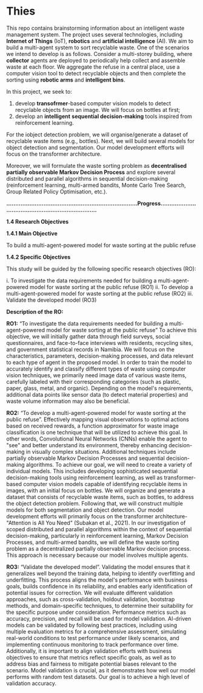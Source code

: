 # Thies

This repo contains brainstorming information about an intelligent waste management system. The project uses several technologies, including **Internet of Things** (IoT), **robotics**  and **artificial intelligence** (AI). We aim to build a multi-agent system to sort recyclable waste. One of the scenarios we intend to develop is as follows. Consider a multi-storey building, where __collector__ agents are deployed to periodically help collect and assemble waste at each floor. We aggregate the refuse in a central place, use a computer vision tool to detect recyclable objects and then complete the sorting using __robotic arms__ and __intelligent bins__.

In this project, we seek to:

1. develop **transofrmer**-based computer vision models to detect recyclable objects from an image. We will focus on bottles at first;
1. develop an __intelligent__ **sequential decision-making** tools inspired from reinforcement learning.

For the iobject detection problem, we will organise/generate a dataset of recyclable waste items (e.g., bottles). Next, we will build several models for object detection and segmentation. Our model development efforts will focus on the transformer architecture.

Moreover, we will formulate the waste sorting problem as **decentralised partially observable Markov Decision Process** and explore several distributed and parallel algorithms in sequential decision-making (reinforcement learning, multi-armed bandits, Monte Carlo Tree Search, Group Related Policy Optimisation, etc.). 

**..........................................................................Progress.......................................................................**

**1.4 Research Objectives**

**1.4.1 Main Objective**

To build a multi-agent-powered model for waste sorting at the public refuse

**1.4.2 Specific Objectives**

This study will be guided by the following specific research objectives (RO):

i.	To investigate the data requirements needed for building a multi-agent-powered model for waste sorting at the public refuse (RO1)
ii.	To develop a multi-agent-powered model for waste sorting at the public refuse (RO2)
iii.	Validate the developed model (RO3)

**Description of the RO:**

**RO1:** “To investigate the data requirements needed for building a multi-agent-powered model for waste sorting at the public refuse” To achieve this objective, we will initially gather data through field surveys, social questionnaires, and face-to-face interviews with residents, recycling sites, and government statistical records in Namibia. We will focus on the characteristics, parameters, decision-making processes, and data relevant to each type of agent in the proposed model. In order to train the model to accurately identify and classify different types of waste using computer vision techniques, we primarily need image data of various waste items, carefully labeled with their corresponding categories (such as plastic, paper, glass, metal, and organic). Depending on the model's requirements, additional data points like sensor data (to detect material properties) and waste volume information may also be beneficial.

**RO2:** “To develop a multi-agent-powered model for waste sorting at the public refuse”. Effectively mapping visual observations to optimal actions based on received rewards, a function approximator for waste image classification is one technique that will be utilized to achieve this goal. In other words, Convolutional Neural Networks (CNNs) enable the agent to "see" and better understand its environment, thereby enhancing decision-making in visually complex situations. Additional techniques include partially observable Markov Decision Processes and sequential decision-making algorithms. To achieve our goal, we will need to create a variety of individual models. This includes developing sophisticated sequential decision-making tools using reinforcement learning, as well as transformer-based computer vision models capable of identifying recyclable items in images, with an initial focus on bottles. We will organize and generate a dataset that consists of recyclable waste items, such as bottles, to address the object detection problem. Following that, we will construct multiple models for both segmentation and object detection. Our model development efforts will primarily focus on the transformer architecture-"Attention is All You Need" (Subakan et al., 2021).
In our investigation of scoped distributed and parallel algorithms within the context of sequential decision-making, particularly in reinforcement learning, Markov Decision Processes, and multi-armed bandits, we will define the waste sorting problem as a decentralized partially observable Markov decision process. This approach is necessary because our model involves multiple agents.

**RO3:** “Validate the developed model”. Validating the model ensures that it generalizes well beyond the training data, helping to identify overfitting and underfitting. This process aligns the model's performance with business goals, builds confidence in its reliability, and enables early identification of potential issues for correction. We will evaluate different validation approaches, such as cross-validation, holdout validation, bootstrap methods, and domain-specific techniques, to determine their suitability for the specific purpose under consideration. Performance metrics such as accuracy, precision, and recall will be used for model validation. AI-driven models can be validated by following best practices, including using multiple evaluation metrics for a comprehensive assessment, simulating real-world conditions to test performance under likely scenarios, and implementing continuous monitoring to track performance over time. Additionally, it is important to align validation efforts with business objectives to ensure that metrics reflect specific goals, as well as to address bias and fairness to mitigate potential biases relevant to the scenario. Model validation is crucial, as it demonstrates how well our model performs with random test datasets. Our goal is to achieve a high level of validation accuracy.
